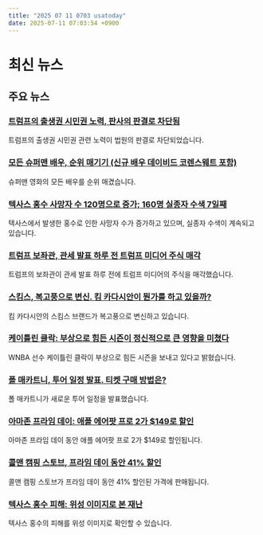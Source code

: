 ```yaml
---
title: "2025 07 11 0703 usatoday"
date: 2025-07-11 07:03:54 +0900
---
```


# 최신 뉴스

## 주요 뉴스
### [트럼프의 출생권 시민권 노력, 판사의 판결로 차단됨](https://www.usatoday.com/story/news/politics/2025/07/10/judge-blocks-trump-birthright-citizenship/84533181007/)
 트럼프의 출생권 시민권 관련 노력이 법원의 판결로 차단되었습니다.
### [모든 슈퍼맨 배우, 순위 매기기 (신규 배우 데이비드 코렌스웨트 포함)](https://www.usatoday.com/story/entertainment/movies/2025/07/10/superman-movie-actors-stars-ranked/84443602007/)
 슈퍼맨 영화의 모든 배우를 순위 매겼습니다.
### [텍사스 홍수 사망자 수 120명으로 증가; 160명 실종자 수색 7일째](https://www.usatoday.com/story/news/nation/2025/07/10/texas-flooding-death-toll-missing-search-updates/84529818007/)
 텍사스에서 발생한 홍수로 인한 사망자 수가 증가하고 있으며, 실종자 수색이 계속되고 있습니다.
### [트럼프 보좌관, 관세 발표 하루 전 트럼프 미디어 주식 매각](https://www.usatoday.com/story/news/politics/2025/07/10/dan-scavino-trump-media-stock-sale-tariffs/84522176007/)
 트럼프의 보좌관이 관세 발표 하루 전에 트럼프 미디어의 주식을 매각했습니다.
### [스킴스, 복고풍으로 변신. 킴 카다시안이 뭔가를 하고 있을까?](https://www.usatoday.com/story/life/health-wellness/2025/07/10/skims-kim-kardashian-modesty-clothing-fashion-gender/84488917007/)
 킴 카다시안의 스킴스 브랜드가 복고풍으로 변신하고 있습니다.
### [케이틀린 클락: 부상으로 힘든 시즌이 정신적으로 큰 영향을 미쳤다](https://www.usatoday.com/story/sports/wnba/allstar/2025/07/10/caitlin-clark-injury-riddled-season-has-taken-mental-toll/84526023007/)
 WNBA 선수 케이틀린 클락이 부상으로 힘든 시즌을 보내고 있다고 밝혔습니다.
### [폴 매카트니, 투어 일정 발표. 티켓 구매 방법은?](https://www.usatoday.com/story/entertainment/music/2025/07/10/paul-mccartney-got-back-tour-dates-2025/84528560007/)
 폴 매카트니가 새로운 투어 일정을 발표했습니다.
### [아마존 프라임 데이: 애플 에어팟 프로 2가 $149로 할인](https://www.usatoday.com/story/shopping/2025/07/10/best-prime-day-apple-airpods-pro-deal/84536429007/)
 아마존 프라임 데이 동안 애플 에어팟 프로 2가 $149로 할인됩니다.
### [콜맨 캠핑 스토브, 프라임 데이 동안 41% 할인](https://www.usatoday.com/story/shopping/2025/07/10/amazon-prime-day-deal-coleman-camping-stove/84539470007/)
 콜맨 캠핑 스토브가 프라임 데이 동안 41% 할인된 가격에 판매됩니다.
### [텍사스 홍수 피해: 위성 이미지로 본 재난](https://www.usatoday.com/story/picture-gallery/news/nation/2025/07/08/satellite-images-show-before-and-after-flooding-in-texas/84513023007/)
 텍사스 홍수의 피해를 위성 이미지로 확인할 수 있습니다.